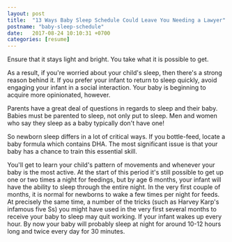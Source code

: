```yaml
---
layout: post
title:  "13 Ways Baby Sleep Schedule Could Leave You Needing a Lawyer"
postname: "baby-sleep-schedule"
date:   2017-08-24 10:10:31 +0700
categories: [resume]
---
```

Ensure that it stays light and bright. You take what it is possible to get.

As a result, if you're worried about your child's sleep, then there's a strong reason behind it. If you prefer your infant to return to sleep quickly, avoid engaging your infant in a social interaction. Your baby is beginning to acquire more opinionated, however.

Parents have a great deal of questions in regards to sleep and their baby. Babies must be parented to sleep, not only put to sleep. Men and women who say they sleep as a baby typically don't have one!

So newborn sleep differs in a lot of critical ways. If you bottle-feed, locate a baby formula which contains DHA. The most significant issue is that your baby has a chance to train this essential skill.

You'll get to learn your child's pattern of movements and whenever your baby is the most active. At the start of this period it's still possible to get up one or two times a night for feedings, but by age 6 months, your infant will have the ability to sleep through the entire night. In the very first couple of months, it is normal for newborns to wake a few times per night for feeds. At precisely the same time, a number of the tricks (such as Harvey Karp's infamous five Ss) you might have used in the very first several months to receive your baby to sleep may quit working. If your infant wakes up every hour. By now your baby will probably sleep at night for around 10-12 hours long and twice every day for 30 minutes.
